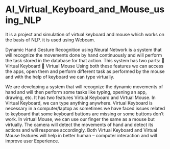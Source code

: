 # AI_Virtual_Keyboard_and_Mouse_using_NLP
It is a project and simulation of virtual keyboard and mouse which works on the basis of NLP. it is used using Webcam.

Dynamic Hand Gesture Recognition using Neural Network is a system that will recognize the movements done by hand continuously and will perform the task stored in the database for that action. 
This system has two parts:
	Virtual Keyboard
	Virtual Mouse
Using both these features we can access the apps, open them and perform different task as performed by the mouse and with the help of keyboard we can type virtually.

We are developing a system that will recognize the dynamic movements of hand and will then perform some tasks like typing, opening an app, drawing, etc. It has two features Virtual Keyboard and Virtual Mouse. In Virtual Keyboard, we can type anything anywhere. Virtual Keyboard is necessary in a computer/laptop as sometimes we have faced issues related to keyboard that some keyboard buttons are missing or some buttons don’t work. In virtual Mouse, we can use our finger the same as a mouse but virtually. The camera will detect the movements of hand and detect its actions and will response accordingly. Both Virtual Keyboard and Virtual Mouse features will help in better human – computer interaction and will improve user Experience.
